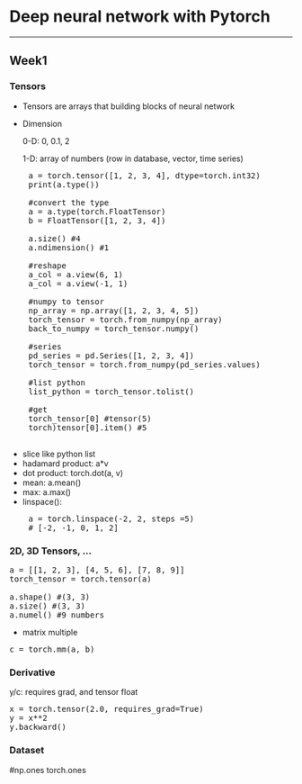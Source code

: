 # Deep neural network with Pytorch

---

## Week1

### Tensors
- Tensors are arrays that building blocks of neural network

* Dimension

    0-D: 0, 0.1, 2

    1-D: array of numbers (row in database, vector, time series)

<pre>
    a = torch.tensor([1, 2, 3, 4], dtype=torch.int32)
    print(a.type())

    #convert the type
    a = a.type(torch.FloatTensor)
    b = FloatTensor([1, 2, 3, 4])

    a.size() #4
    a.ndimension() #1

    #reshape
    a_col = a.view(6, 1)
    a_col = a.view(-1, 1)

    #numpy to tensor
    np_array = np.array([1, 2, 3, 4, 5])
    torch_tensor = torch.from_numpy(np_array)
    back_to_numpy = torch_tensor.numpy()

    #series
    pd_series = pd.Series([1, 2, 3, 4])
    torch_tensor = torch.from_numpy(pd_series.values)

    #list python
    list_python = torch_tensor.tolist()

    #get
    torch_tensor[0] #tensor(5)
    torch)tensor[0].item() #5
    </pre>

- slice like python list
- hadamard product: a*v
- dot product: torch.dot(a, v)
- mean: a.mean()
- max: a.max()
- linspace():
<pre>
    a = torch.linspace(-2, 2, steps =5)
    # [-2, -1, 0, 1, 2]
</pre>


### 2D, 3D Tensors, ...

<pre>
a = [[1, 2, 3], [4, 5, 6], [7, 8, 9]]
torch_tensor = torch.tensor(a)

a.shape() #(3, 3)
a.size() #(3, 3)
a.numel() #9 numbers
</pre>

- matrix multiple

<pre>
c = torch.mm(a, b)
</pre>

### Derivative

y/c: requires grad, and tensor float
<pre>
x = torch.tensor(2.0, requires_grad=True)
y = x**2
y.backward()
</pre>

### Dataset

</pre>
#np.ones
torch.ones
